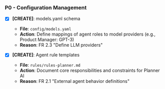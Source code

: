 ### P0 - Configuration Management
- [x] **[CREATE]**: models.yaml schema
  - **File**: `config/models.yaml`
  - **Action**: Define mappings of agent roles to model providers (e.g., Product Manager: GPT-3)
  - **Reason**: FR 2.3 "Define LLM providers"

- [x] **[CREATE]**: Agent rule templates
  - **File**: `rules/rules-planner.md`
  - **Action**: Document core responsibilities and constraints for Planner AI
  - **Reason**: FR 2.1 "External agent behavior definitions"